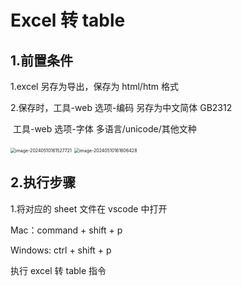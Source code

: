 # Excel 转 table

## 1.前置条件

1.excel 另存为导出，保存为 html/htm 格式

2.保存时，工具-web 选项-编码 另存为中文简体 GB2312

​ 工具-web 选项-字体 多语言/unicode/其他文种

<img src="/Users/xiaoyaling/Library/Application Support/typora-user-images/image-20240510161527721.png" alt="image-20240510161527721" style="zoom:50%;" />

<img src="/Users/xiaoyaling/Library/Application Support/typora-user-images/image-20240510161606428.png" alt="image-20240510161606428" style="zoom:50%;" />

## 2.执行步骤

1.将对应的 sheet 文件在 vscode 中打开

Mac：command + shift + p

Windows: ctrl + shift + p

执行 excel 转 table 指令
